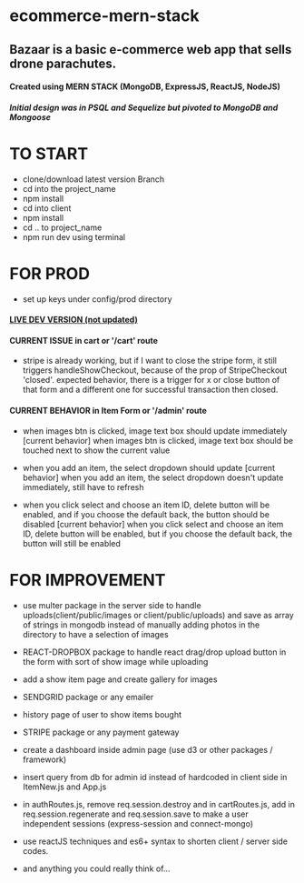 # ecommerce-mern-stack

## Bazaar is a basic e-commerce web app that sells drone parachutes.

#### Created using MERN STACK (MongoDB, ExpressJS, ReactJS, NodeJS)
##### Initial design was in PSQL and Sequelize but pivoted to MongoDB and Mongoose

# TO START

- clone/download latest version Branch
- cd into the project_name
- npm install
- cd into client
- npm install
- cd .. to project_name
- npm run dev using terminal

# FOR PROD

- set up keys under config/prod directory

#### [LIVE DEV VERSION (not updated)](https://pacific-ocean-87710.herokuapp.com/)

#### CURRENT ISSUE in cart or '/cart' route
- stripe is already working, but if I want to close the stripe form, it still triggers handleShowCheckout, because of the prop of StripeCheckout 'closed'. expected behavior, there is a trigger for x or close button of that form and a different one for successful transaction then closed.

#### CURRENT BEHAVIOR in Item Form or '/admin' route
- when images btn is clicked, image text box should update immediately
[current behavior] when images btn is clicked, image text box should be touched next to show the current value

- when you add an item, the select dropdown should update
[current behavior] when you add an item, the select dropdown doesn't update immediately, still have to refresh
 
- when you click select and choose an item ID, delete button will be enabled, and if you choose the default back, the button should be disabled
[current behavior] when you click select and choose an item ID, delete button will be enabled, but if you choose the default back, the button will still be enabled

# FOR IMPROVEMENT

- use multer package in the server side to handle uploads(client/public/images or client/public/uploads) and save as array of strings in mongodb instead of manually adding photos in the directory to have a selection of images

- REACT-DROPBOX package to handle react drag/drop upload button in the form with sort of show image while uploading

- add a show item page and create gallery for images

- SENDGRID package or any emailer

- history page of user to show items bought

- STRIPE package or any payment gateway

- create a dashboard inside admin page (use d3 or other packages / framework)

- insert query from db for admin id instead of hardcoded in client side in ItemNew.js and App.js 

- in authRoutes.js, remove req.session.destroy and in cartRoutes.js, add in req.session.regenerate and req.session.save to make a user independent sessions (express-session and connect-mongo)

- use reactJS techniques and es6+ syntax to shorten client / server side codes.

- and anything you could really think of...
